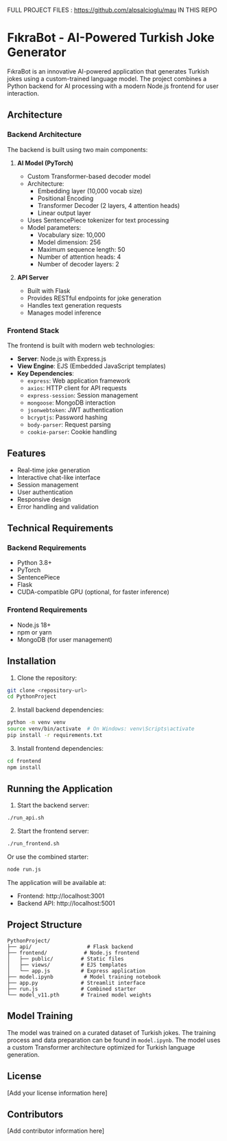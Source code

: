 FULL PROJECT FILES : https://github.com/alpsalcioglu/mau IN THIS REPO
# FıkraBot - AI-Powered Turkish Joke Generator

FıkraBot is an innovative AI-powered application that generates Turkish jokes using a custom-trained language model. The project combines a Python backend for AI processing with a modern Node.js frontend for user interaction.

## Architecture

### Backend Architecture

The backend is built using two main components:

1. **AI Model (PyTorch)**
   - Custom Transformer-based decoder model
   - Architecture:
     - Embedding layer (10,000 vocab size)
     - Positional Encoding
     - Transformer Decoder (2 layers, 4 attention heads)
     - Linear output layer
   - Uses SentencePiece tokenizer for text processing
   - Model parameters:
     - Vocabulary size: 10,000
     - Model dimension: 256
     - Maximum sequence length: 50
     - Number of attention heads: 4
     - Number of decoder layers: 2

2. **API Server**
   - Built with Flask
   - Provides RESTful endpoints for joke generation
   - Handles text generation requests
   - Manages model inference

### Frontend Stack

The frontend is built with modern web technologies:

- **Server**: Node.js with Express.js
- **View Engine**: EJS (Embedded JavaScript templates)
- **Key Dependencies**:
  - `express`: Web application framework
  - `axios`: HTTP client for API requests
  - `express-session`: Session management
  - `mongoose`: MongoDB interaction
  - `jsonwebtoken`: JWT authentication
  - `bcryptjs`: Password hashing
  - `body-parser`: Request parsing
  - `cookie-parser`: Cookie handling

## Features

- Real-time joke generation
- Interactive chat-like interface
- Session management
- User authentication
- Responsive design
- Error handling and validation

## Technical Requirements

### Backend Requirements
- Python 3.8+
- PyTorch
- SentencePiece
- Flask
- CUDA-compatible GPU (optional, for faster inference)

### Frontend Requirements
- Node.js 18+
- npm or yarn
- MongoDB (for user management)

## Installation

1. Clone the repository:
```bash
git clone <repository-url>
cd PythonProject
```

2. Install backend dependencies:
```bash
python -m venv venv
source venv/bin/activate  # On Windows: venv\Scripts\activate
pip install -r requirements.txt
```

3. Install frontend dependencies:
```bash
cd frontend
npm install
```

## Running the Application

1. Start the backend server:
```bash
./run_api.sh
```

2. Start the frontend server:
```bash
./run_frontend.sh
```

Or use the combined starter:
```bash
node run.js
```

The application will be available at:
- Frontend: http://localhost:3001
- Backend API: http://localhost:5001

## Project Structure

```
PythonProject/
├── api/                  # Flask backend
├── frontend/            # Node.js frontend
│   ├── public/         # Static files
│   ├── views/          # EJS templates
│   └── app.js          # Express application
├── model.ipynb          # Model training notebook
├── app.py              # Streamlit interface
├── run.js              # Combined starter
└── model_v11.pth       # Trained model weights
```

## Model Training

The model was trained on a curated dataset of Turkish jokes. The training process and data preparation can be found in `model.ipynb`. The model uses a custom Transformer architecture optimized for Turkish language generation.

## License

[Add your license information here]

## Contributors

[Add contributor information here]
